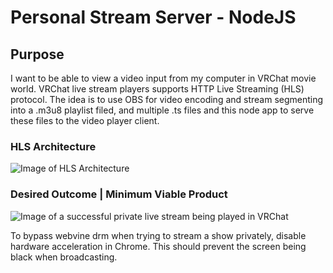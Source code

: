 # Personal Stream Server - NodeJS #

## Purpose ##

I want to be able to view a video input from my computer in VRChat movie world. VRChat live stream players supports HTTP Live Streaming (HLS) protocol. The idea is to use OBS for video encoding and stream segmenting into a .m3u8 playlist filed, and multiple .ts files and this node app to serve these files to the video player client. 

### HLS Architecture ###
![Image of HLS Architecture](https://docs-assets.developer.apple.com/published/88e87744a3/de18e941-81de-482f-843d-834a4dd3aa71.png)

### Desired Outcome | Minimum Viable Product ###
![Image of a successful private live stream being played in VRChat](https://i.imgur.com/qs6JJZ3.png)

To bypass webvine drm when trying to stream a show privately, disable hardware acceleration in Chrome. This should prevent the screen being black when broadcasting.
